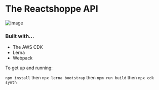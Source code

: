 # The Reactshoppe API

![image](https://user-images.githubusercontent.com/45576380/85132916-be925e00-b207-11ea-8f70-a3cd7a49e1e3.png)

### Built with...

- The AWS CDK
- Lerna
- Webpack

To get up and running:

`npm install` then `npx lerna bootstrap` then `npm run build` then `npx cdk synth`
